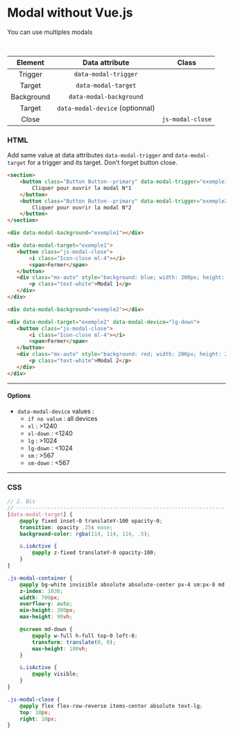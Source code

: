 # Modal without Vue.js

You can use multiples modals

<br/>

|  Element   |         Data attribute         |      Class       |
|:----------:|:------------------------------:|:----------------:|
|  Trigger   |      `data-modal-trigger`      |                  |
|   Target   |      `data-modal-target`       |                  |
| Background |    `data-modal-background`     |                  |
|   Target   |`data-modal-device` (optionnal) |                  |
|   Close    |                                | `js-modal-close` |

### HTML

Add same value at data attributes `data-modal-trigger`
and `data-modal-target` for a trigger and its target. Don't forget button close.

``` html
<section>
    <button class="Button Button--primary" data-modal-trigger="exemple1">
        Cliquer pour ouvrir la modal N°1
    </button>
    <button class="Button Button--primary" data-modal-trigger="exemple2">
        Cliquer pour ouvrir la modal N°2
    </button>
</section>

<div data-modal-background="exemple1"></div>

<div data-modal-target="exemple1">
   <button class="js-modal-close">
       <i class="Icon-close ml-4"></i>
       <span>Fermer</span>
   </button>
   <div class="mx-auto" style="background: blue; width: 200px; height: 200px">
       <p class="text-white">Modal 1</p>
   </div>
</div>

<div data-modal-background="exemple2"></div>

<div data-modal-target="exemple2" data-modal-device="lg-down">
   <button class="js-modal-close">
       <i class="Icon-close ml-4"></i>
       <span>Fermer</span>
   </button>
   <div class="mx-auto" style="background: red; width: 200px; height: 200px">
       <p class="text-white">Modal 2</p>
   </div>
</div>
```

---

#### Options

- `data-modal-device` values :
    - `if no value` : all devices
    - `xl` : >1240
    - `xl-down` : <1240
    - `lg` : >1024
    - `lg-down` : <1024
    - `sm` : >567
    - `sm-down` : <567

---

### CSS

``` scss
// 2. Bis
// -------------------------------------------------------------------
[data-modal-target] {
    @apply fixed inset-0 translateY-100 opacity-0;
    transition: opacity .25s ease;
    background-color: rgba(114, 114, 114, .5);

    &.isActive {
        @apply z-fixed translateY-0 opacity-100;
    }
}

.js-modal-container {
    @apply bg-white invisible absolute absolute-center px-4 sm:px-8 md:px-24 py-10;
    z-index: 1030;
    width: 700px;
    overflow-y: auto;
    min-height: 300px;
    max-height: 90vh;

    @screen md-down {
        @apply w-full h-full top-0 left-0;
        transform: translate(0, 0);
        max-height: 100vh;
    }

    &.isActive {
        @apply visible;
    }
}

.js-modal-close {
    @apply flex flex-row-reverse items-center absolute text-lg;
    top: 10px;
    right: 10px;
}
```
